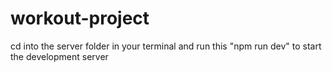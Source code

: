 # workout-project


cd into the server folder in your terminal and run this "npm run dev" to start the development server 